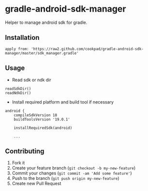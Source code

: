 # gradle-android-sdk-manager

Helper to manage android sdk for gradle.

## Installation

```
apply from: 'https://raw2.github.com/cookpad/gradle-android-sdk-manager/master/sdk_manager.gradle'
```

## Usage

- Read sdk or ndk dir

```
readSdkDir()
readNdkDir()
```

- Install required platform and build tool if necessary

```
android {
    compileSdkVersion 18
    buildToolsVersion '19.0.1'

    installRequiredSdk(android)

    ...
```


## Contributing

1. Fork it
2. Create your feature branch (`git checkout -b my-new-feature`)
3. Commit your changes (`git commit -am 'Add some feature'`)
4. Push to the branch (`git push origin my-new-feature`)
5. Create new Pull Request
